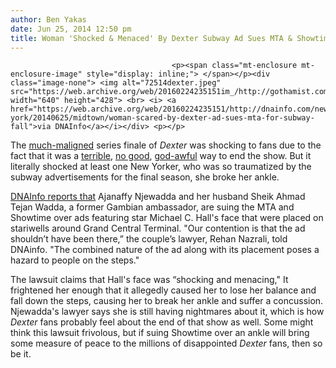```yaml
---
author: Ben Yakas
date: Jun 25, 2014 12:50 pm
title: Woman 'Shocked & Menaced' By Dexter Subway Ad Sues MTA & Showtime
---
```


	
										<p><span class="mt-enclosure mt-enclosure-image" style="display: inline;"> </span></p><div class="image-none"> <img alt="72514dexter.jpeg" src="https://web.archive.org/web/20160224235151im_/http://gothamist.com/attachments/byakas/72514dexter.jpeg" width="640" height="428"> <br> <i> <a href="https://web.archive.org/web/20160224235151/http://dnainfo.com/new-york/20140625/midtown/woman-scared-by-dexter-ad-sues-mta-for-subway-fall">via DNAInfo</a></i></div> <p></p>

<p>The <a href="https://web.archive.org/web/20160224235151/http://www.buzzfeed.com/louispeitzman/the-dexter-series-finale-was-unbelievably-awful">much-maligned</a> series finale of <em>Dexter</em> was shocking to fans due to the fact that it was a <a href="https://web.archive.org/web/20160224235151/http://variety.com/2013/tv/reviews/dexter-series-finale-review-1200655158/">terrible</a>, <a href="https://web.archive.org/web/20160224235151/http://www.vulture.com/2013/09/dexter-recap-series-finale.html">no good</a>, <a href="https://web.archive.org/web/20160224235151/http://www.theguardian.com/tv-and-radio/tvandradioblog/2013/sep/30/dexter-finale-betrayal-characters">god-awful</a> way to end the show. But it literally shocked at least one New Yorker, who was so traumatized by the subway advertisements for the final season, she broke her ankle.</p>

<p><a href="https://web.archive.org/web/20160224235151/http://dnainfo.com/new-york/20140625/midtown/woman-scared-by-dexter-ad-sues-mta-for-subway-fall">DNAInfo reports that</a> Ajanaffy Njewadda and her husband Sheik Ahmad Tejan Wadda, a former Gambian ambassador, are suing the MTA and Showtime over ads featuring star Michael C. Hall&apos;s face that were placed on stariwells around Grand Central Terminal. &quot;Our contention is that the ad shouldn&#x2019;t have been there,&#x201D; the couple&#x2019;s lawyer, Rehan Nazrali, told DNAinfo. &quot;The combined nature of the ad along with its placement poses a hazard to people on the steps.&quot;</p>

<p>The lawsuit claims that Hall&apos;s face was &#x201C;shocking and menacing,&quot; It frightened her enough that it allegedly caused her to lose her balance and fall down the steps, causing her to break her ankle and suffer a concussion. Njewadda&apos;s lawyer says she is still having nightmares about it, which is how <em>Dexter</em> fans probably feel about the end of that show as well. Some might think this lawsuit frivolous, but if suing Showtime over an ankle will bring some measure of peace to the millions of disappointed <em>Dexter</em> fans, then so be it.</p>					
										
									
				